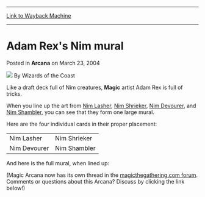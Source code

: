 
---
[Link to Wayback Machine](https://web.archive.org/web/20210618111211/https://magic.wizards.com/en/articles/archive/arcana/adam-rexs-nim-mural-2004-03-23)

[_metadata_:author]:- "Wizards of the Coast"
[_metadata_:description]:- "Like a draft deck full of Nim creatures, Magic artist Adam Rex is full of tricks.When you line up the art from Nim Lasher, Nim Shrieker, Nim Devourer, and Nim Shambler, you can see that they form one large mural.Here are the four individual cards in their proper placement:  And here is the full mural, when lined up: (Magic Arcana now has its own thread in the"
[_metadata_:generator]:- "Drupal 7 (http://drupal.org)"
[_metadata_:node]:- "606601"
[_metadata_:publish_date]:- "2004-03-23"
[_metadata_:source]:- "div-main-content"
[_metadata_:title]:- "Adam Rex's Nim mural"
[_metadata_:wayback_capture_timestamp]:- "2021-06-18 11:12:11"
[_metadata_:wayback_raw_url]:- "https://web.archive.org/web/20210618111211id_/https://magic.wizards.com/en/articles/archive/arcana/adam-rexs-nim-mural-2004-03-23"
[_metadata_:wayback_url]:- "https://magic.wizards.com/en/articles/archive/arcana/adam-rexs-nim-mural-2004-03-23"
---


Adam Rex's Nim mural
====================



 Posted in **Arcana**
 on March 23, 2004 






![](https://media.magic.wizards.com/styles/auth_small/public/images/person/wizards_author.jpg)
By Wizards of the Coast











Like a draft deck full of Nim creatures, **Magic** artist Adam Rex is full of tricks.

When you line up the art from [Nim Lasher](https://gatherer.wizards.com/Pages/Card/Details.aspx?name=Nim+Lasher), [Nim Shrieker](https://gatherer.wizards.com/Pages/Card/Details.aspx?name=Nim+Shrieker), [Nim Devourer](https://gatherer.wizards.com/Pages/Card/Details.aspx?name=Nim+Devourer), and [Nim Shambler](https://gatherer.wizards.com/Pages/Card/Details.aspx?name=Nim+Shambler), you can see that they form one large mural.

Here are the four individual cards in their proper placement:



|  |  |
| --- | --- |
| Nim Lasher | Nim Shrieker |
| Nim Devourer | Nim Shambler |

And here is the full mural, when lined up:

 (Magic Arcana now has its own thread in the [magicthegathering.com forum](http://boards1.wizards.com/forumdisplay.php?s=&forumid=481). Comments or questions about this Arcana? Discuss by clicking the link below!)





